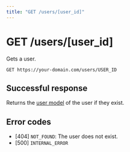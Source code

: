 ```yaml
---
title: "GET /users/[user_id]"
---
```


# GET /users/[user_id]

Gets a user.

```
GET https://your-domain.com/users/USER_ID
```

## Successful response

Returns the [user model](/reference/rest/models/user) of the user if they exist.

## Error codes

- [404] `NOT_FOUND`: The user does not exist.
- [500] `INTERNAL_ERROR`
